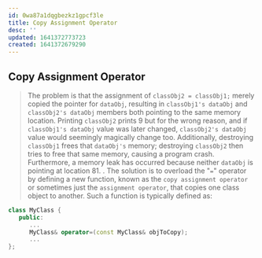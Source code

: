 ```yaml
---
id: 0wa87a1dqgbezkz1gpcf3le
title: Copy Assignment Operator
desc: ''
updated: 1641372773723
created: 1641372679290
---
```



## Copy Assignment Operator

> The problem is that the assignment of `classObj2 = classObj1;` merely copied the pointer for `dataObj`, resulting in `classObj1's dataObj` and `classObj2's dataObj` members both pointing to the same memory location. Printing `classObj2` prints 9 but for the wrong reason, and if `classObj1's dataObj` value was later changed, `classObj2's dataObj` value would seemingly magically change too. Additionally, destroying `classObj1` frees that `dataObj's` memory; destroying `classObj2` then tries to free that same memory, causing a program crash. Furthermore, a memory leak has occurred because neither `dataObj` is pointing at location 81.
> .
> The solution is to overload the "`=`" operator by defining a new function, known as the `copy assignment operator` or sometimes just the `assignment operator`, that copies one class object to another. Such a function is typically defined as:

```cpp
class MyClass {
   public:
      ...
      MyClass& operator=(const MyClass& objToCopy);
      ...
};
```
